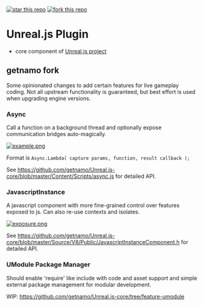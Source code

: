 [![star this repo](http://githubbadges.com/star.svg?user=ncsoft&repo=Unreal.js&style=default)](https://github.com/ncsoft/Unreal.js)
[![fork this repo](http://githubbadges.com/fork.svg?user=ncsoft&repo=Unreal.js&style=default)](https://github.com/ncsoft/Unreal.js/fork)
# Unreal.js Plugin

- core component of [Unreal.js project](https://github.com/ncsoft/Unreal.js)

## getnamo fork

Some opinionated changes to add certain features for live gameplay coding. Not all upstream functionality is guaranteed, but best effort is used when upgrading engine versions.

### Async

Call a function on a background thread and optionally expose communication bridges auto-magically.

[![example.png](https://i.imgur.com/ozenYI8.png)](https://twitter.com/getnamo/status/1276977110762979328)

Format is 
```Async.Lambda( capture params, function, result callback );```

See https://github.com/getnamo/Unreal.js-core/blob/master/Content/Scripts/async.js for detailed API.

### JavascriptInstance

A javascript component with more fine-grained control over features exposed to js. Can also re-use contexts and isolates.

[![exposure.png](https://i.imgur.com/cZsjeRn.png)](https://twitter.com/getnamo/status/1271772156611817472)

See https://github.com/getnamo/Unreal.js-core/blob/master/Source/V8/Public/JavascriptInstanceComponent.h for detailed API.


### UModule Package Manager

Should enable 'require' like include with code and asset support and simple external package management for modular development.

WIP: https://github.com/getnamo/Unreal.js-core/tree/feature-umodule
